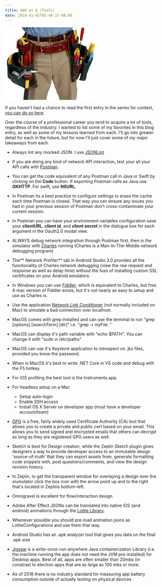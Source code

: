 ```yaml
---
title: AAR pt 6 (Tools)
date: 2018-01-01T05:48:17-08:00
---
```

![Toolbelt](/assets/images/toolbelt.jpeg)

If you haven't had a chance to read the first entry in the series for context, [you can do so here](/post/after-action-review-aar/).

Over the course of a professional career you tend to acquire a lot of tools, regardless of the industry.  I wanted to list some of my favorites in this blog entry, as well as some of my lessons learned from each.  I'll go into greater detail for each in the future, but for now I'll just cover some of my major takeaways from each.

* Always lint any mocked JSON.  I use [JSONLint](https://jsonlint.com/)
* If you are doing any kind of network API interaction, test your all your API calls with [Postman](https://www.getpostman.com/).
* You can get the code equivalent of any Postman call in Java or Swift by clicking on the **Code** button.  If exporting Postman calls as Java use **OKHTTP**.  For swift, use **NSURL**.
* In Postman its a best practice to configure settings to erase the cache each time Postman is closed.  That way you can ensure any issues you had in your previous session of Postman don't cross-contaminate your current session.
* In Postman you can have your environment variables configuration save your **clientURL**, **client id**, and **client secret** in the dialogue box for each argument in the Oauth2.0 modal view.
* ALWAYS debug network integration through Postman first, then in the simulator with [Charles](https://www.charlesproxy.com/) running (Charles is a Man-In-The-Middle network debugging program)
* The** Network Profiler** tab in Android Studio 3.0 provides all the functionality of Charles network debugging (view the raw request and response as well as delay time) without the fuss of installing custom SSL certificates on your Android emulators.
* In Windows you can use [Fiddler](https://www.telerik.com/fiddler), which is equivalent to Charles, but free.  A mac version of Fiddler exists, but it's not nearly as easy to setup and use as Charles is.
* Use the application [Network Link Conditioner](http://nshipster.com/network-link-conditioner/) (not normally included on Mac) to simulate a bad connection over localhost.
* MacOS comes with grep installed and can use the terminal to run "grep \[options] \[searchTerm] \[dir]" i.e. "grep -r myFile ."
* MacOS can display it's path variable with "echo $PATH".  You can change it with "sudo vi /etc/paths"
* MacOS can use it's Keystore application to introspect on .jks files, provided you know the password.
* When in MacOS it's best to write .NET Core in VS code and debug with the F5 hotkey.
* For iOS profiling the best tool is the Instruments.app.
* For headless setup on a Mac
  * Setup auto-login
  * Enable SSH access
  * Install OS X Server on developer app (must have a developer account/team)

* [GPG](https://www.gnupg.org/) is a free, fairly widely used Certificate Authority (CA) tool that allows you to create a private and public cert based on your email.  This allows you to send signed and encrypted emails that others can decrypt as long as they are registered GPG users as well.
* Sketch is best for Design creation, while the Zeplin Sketch plugin gives designers a way to provide developer access to an  immutable design 'source-of-truth' that they can export assets from, generate formatting code snippets with, post questions/comments, and view the design revision history.
* In Zeplin, to get the transparent window for overlaying a design over the siumulator click the box icon with the arrow point up and to the right that's located in Zeplins bottom-left.
* Omnigravel is excellent for flow/interaction design.
* Adobe After Effect JSONs can be translated into native iOS (and android) animations through the [Lottie Library](https://airbnb.design/lottie/).
* Whenever possible you should pre-load animation jsons as LottieConfigurations and use them that way.
* Android Studio has an .apk analyzer tool that gives you data on the final .apk size
* [Jigsaw](http://openjdk.java.net/projects/jigsaw/) is a write-once-run-anywhere Java containerization Library (i.e. the machine running the app does not need the JVM pre-installed) for Desktop apps.  Best of all, apps are often smaller than 20mbs (in constrast to electron apps that are as large as 100 mbs or more.
* As of 2018 there is no industry standard for measuring app battery consumption outside of actually testing on physical devices
